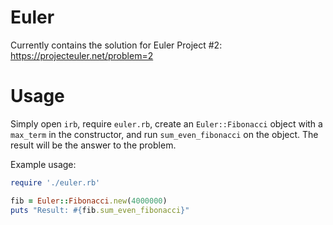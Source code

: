 # Euler
Currently contains the solution for Euler Project #2: https://projecteuler.net/problem=2

# Usage
Simply open `irb`, require `euler.rb`, create an `Euler::Fibonacci` object with a `max_term` in the constructor,
and run `sum_even_fibonacci` on the object.  The result will be the answer to the problem.

Example usage:
```ruby
require './euler.rb'

fib = Euler::Fibonacci.new(4000000)
puts "Result: #{fib.sum_even_fibonacci}"

```
